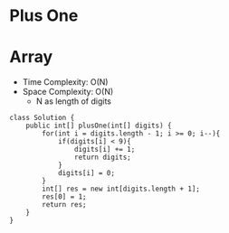 # Plus One
# Array
* Time Complexity: O(N)
* Space Complexity: O(N)
	* N as length of digits
```
class Solution {
    public int[] plusOne(int[] digits) {
        for(int i = digits.length - 1; i >= 0; i--){
            if(digits[i] < 9){
                digits[i] += 1;
                return digits;
            }
            digits[i] = 0;
        }
        int[] res = new int[digits.length + 1];
        res[0] = 1;
        return res;
    }
}
```